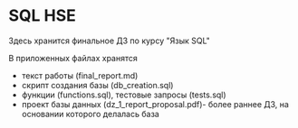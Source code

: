 # SQL HSE

Здесь хранится финальное ДЗ по курсу "Язык SQL"

В приложенных файлах хранятся  
- текст работы (final_report.md)
- скрипт создания базы (db_creation.sql)
- функции (functions.sql), тестовые запросы (tests.sql)
- проект базы данных (dz_1_report_proposal.pdf)- более раннее ДЗ, на основании которого делалась база
